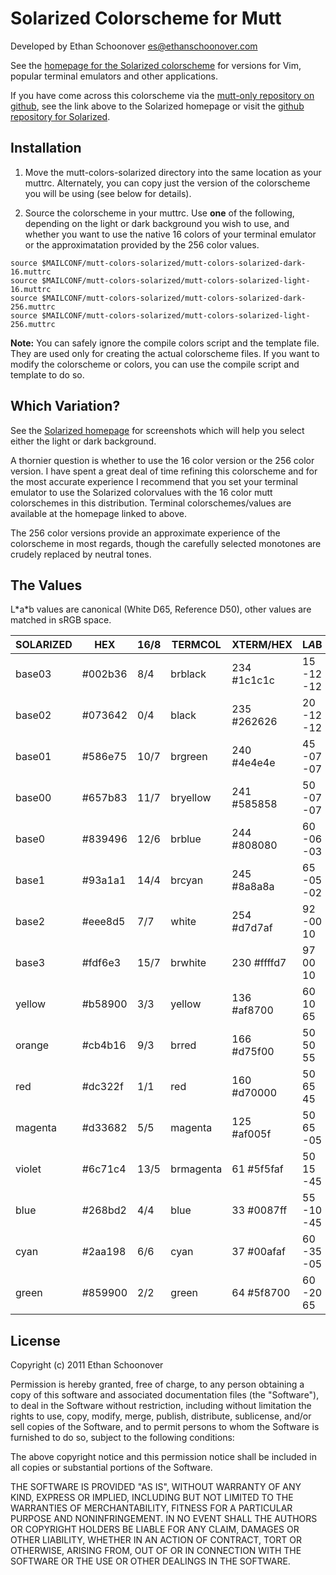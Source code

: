 Solarized Colorscheme for Mutt
==============================

Developed by Ethan Schoonover <es@ethanschoonover.com>

See the [homepage for the Solarized colorscheme][solarized] for versions for 
Vim, popular terminal emulators and other applications.

If you have come across this colorscheme via the [mutt-only repository on 
github][mutt-solarized-github], see the link above to the Solarized homepage or
visit the [github repository for Solarized][solarized-github].

[solarized]: http://ethanschoonover.com/solarized
[solarized-github]: https://github.com/altercation/solarized
[mutt-solarized-github]: https://github.com/altercation/mutt-colors-solarized

Installation
------------

1. Move the mutt-colors-solarized directory into the same location as your 
   muttrc. Alternately, you can copy just the version of the colorscheme you 
   will be using (see below for details).

2. Source the colorscheme in your muttrc. Use __one__ of the following, depending 
   on the light or dark background you wish to use, and whether you want to use 
   the native 16 colors of your terminal emulator or the approximatation 
   provided by the 256 color values. 

```
source $MAILCONF/mutt-colors-solarized/mutt-colors-solarized-dark-16.muttrc
source $MAILCONF/mutt-colors-solarized/mutt-colors-solarized-light-16.muttrc
source $MAILCONF/mutt-colors-solarized/mutt-colors-solarized-dark-256.muttrc
source $MAILCONF/mutt-colors-solarized/mutt-colors-solarized-light-256.muttrc
```

**Note:** You can safely ignore the compile colors script and the template file.  
They are used only for creating the actual colorscheme files. If you want to 
modify the colorscheme or colors, you can use the compile script and template 
to do so.

Which Variation?
----------------

See the [Solarized homepage][solarized] for screenshots which will help you 
select either the light or dark background.

A thornier question is whether to use the 16 color version or the 256 color 
version. I have spent a great deal of time refining this colorscheme and for 
the most accurate experience I recommend that you set your terminal emulator to 
use the Solarized colorvalues with the 16 color mutt colorschemes in this 
distribution. Terminal colorschemes/values are available at the homepage linked 
to above.

The 256 color versions provide an approximate experience of the colorscheme in 
most regards, though the carefully selected monotones are crudely replaced by 
neutral tones.

The Values
----------

L\*a\*b values are canonical (White D65, Reference D50), other values are 
matched in sRGB space.

SOLARIZED | HEX     | 16/8 | TERMCOL   | XTERM/HEX   | L*A*B   | sRGB           | HSB
--------- | ------- | ---- |---------- | ----------- | ------- | -------------- | -----------
base03    | #002b36 |  8/4 | brblack   | 234 #1c1c1c | 15 -12 -12 |   0  43  54 | 193 100  21
base02    | #073642 |  0/4 | black     | 235 #262626 | 20 -12 -12 |   7  54  66 | 192  90  26
base01    | #586e75 | 10/7 | brgreen   | 240 #4e4e4e | 45 -07 -07 |  88 110 117 | 194  25  46
base00    | #657b83 | 11/7 | bryellow  | 241 #585858 | 50 -07 -07 | 101 123 131 | 195  23  51
base0     | #839496 | 12/6 | brblue    | 244 #808080 | 60 -06 -03 | 131 148 150 | 186  13  59
base1     | #93a1a1 | 14/4 | brcyan    | 245 #8a8a8a | 65 -05 -02 | 147 161 161 | 180   9  63
base2     | #eee8d5 |  7/7 | white     | 254 #d7d7af | 92 -00  10 | 238 232 213 |  44  11  93
base3     | #fdf6e3 | 15/7 | brwhite   | 230 #ffffd7 | 97  00  10 | 253 246 227 |  44  10  99
yellow    | #b58900 |  3/3 | yellow    | 136 #af8700 | 60  10  65 | 181 137   0 |  45 100  71
orange    | #cb4b16 |  9/3 | brred     | 166 #d75f00 | 50  50  55 | 203  75  22 |  18  89  80
red       | #dc322f |  1/1 | red       | 160 #d70000 | 50  65  45 | 220  50  47 |   1  79  86
magenta   | #d33682 |  5/5 | magenta   | 125 #af005f | 50  65 -05 | 211  54 130 | 331  74  83
violet    | #6c71c4 | 13/5 | brmagenta |  61 #5f5faf | 50  15 -45 | 108 113 196 | 237  45  77
blue      | #268bd2 |  4/4 | blue      |  33 #0087ff | 55 -10 -45 |  38 139 210 | 205  82  82
cyan      | #2aa198 |  6/6 | cyan      |  37 #00afaf | 60 -35 -05 |  42 161 152 | 175  74  63
green     | #859900 |  2/2 | green     |  64 #5f8700 | 60 -20  65 | 133 153   0 |  68 100  60

License
-------
Copyright (c) 2011 Ethan Schoonover

Permission is hereby granted, free of charge, to any person obtaining a copy
of this software and associated documentation files (the "Software"), to deal
in the Software without restriction, including without limitation the rights
to use, copy, modify, merge, publish, distribute, sublicense, and/or sell
copies of the Software, and to permit persons to whom the Software is
furnished to do so, subject to the following conditions:

The above copyright notice and this permission notice shall be included in
all copies or substantial portions of the Software.

THE SOFTWARE IS PROVIDED "AS IS", WITHOUT WARRANTY OF ANY KIND, EXPRESS OR
IMPLIED, INCLUDING BUT NOT LIMITED TO THE WARRANTIES OF MERCHANTABILITY,
FITNESS FOR A PARTICULAR PURPOSE AND NONINFRINGEMENT. IN NO EVENT SHALL THE
AUTHORS OR COPYRIGHT HOLDERS BE LIABLE FOR ANY CLAIM, DAMAGES OR OTHER
LIABILITY, WHETHER IN AN ACTION OF CONTRACT, TORT OR OTHERWISE, ARISING FROM,
OUT OF OR IN CONNECTION WITH THE SOFTWARE OR THE USE OR OTHER DEALINGS IN
THE SOFTWARE.
